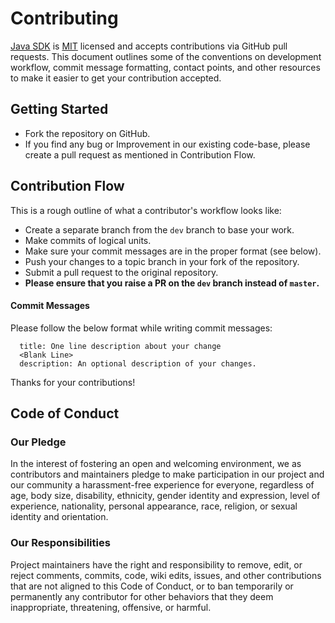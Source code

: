 # Contributing

[Java SDK](https://github.com/LoginRadius/java-sdk) is [MIT](LICENSE) licensed and accepts contributions via GitHub pull requests. This document outlines some of the conventions on development workflow, commit message formatting, contact points, and other resources to make it easier to get your contribution accepted.

## Getting Started

- Fork the repository on GitHub.
- If you find any bug or Improvement in our existing code-base, please create a pull request as mentioned in Contribution Flow.

## Contribution Flow

This is a rough outline of what a contributor's workflow looks like:

- Create a separate branch from the `dev` branch to base your work.
- Make commits of logical units.
- Make sure your commit messages are in the proper format (see below).
- Push your changes to a topic branch in your fork of the repository.
- Submit a pull request to the original repository.
- **Please ensure that you raise a PR on the `dev` branch instead of `master`.**

#### Commit Messages

Please follow the below format while writing commit messages:

```
  title: One line description about your change
  <Blank Line>
  description: An optional description of your changes.
```

Thanks for your contributions!

## Code of Conduct

### Our Pledge

In the interest of fostering an open and welcoming environment, we as contributors and maintainers pledge to make participation in our project and our community a harassment-free experience for everyone, regardless of age, body size, disability, ethnicity, gender identity and expression, level of experience, nationality, personal appearance, race, religion, or sexual identity and orientation.

### Our Responsibilities

Project maintainers have the right and responsibility to remove, edit, or reject comments, commits, code, wiki edits, issues, and other contributions that are not aligned to this Code of Conduct, or to ban temporarily or permanently any contributor for other behaviors that they deem inappropriate, threatening, offensive, or harmful.